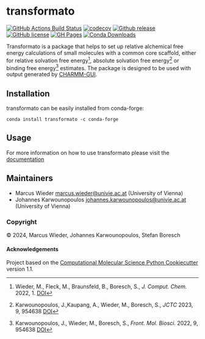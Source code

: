 transformato
==============================
[//]: # (Badges)
[![GitHub Actions Build Status](https://github.com/wiederm/transformato/workflows/CI/badge.svg)](https://github.com/wiederm/transformato/actions?query=workflow%3ACI)
[![codecov](https://codecov.io/gh/wiederm/transformato/branch/master/graph/badge.svg)](https://codecov.io/gh/wiederm/transformato/branch/master)
[![Github release](https://badgen.net/github/release/wiederm/transformato)](https://github.com/wiederm/transformato/)
[![GitHub license](https://img.shields.io/github/license/wiederm/transformato?color=green)](https://github.com/wiederm/transformato/blob/main/LICENSE)
[![GH Pages](https://github.com/wiederm/transformato/actions/workflows/build_page.yaml/badge.svg)](https://github.com/wiederm/transformato/actions/workflows/build_page.yaml)
[![Conda Downloads](https://img.shields.io/conda/dn/conda-forge/transformato.svg)](https://anaconda.org/conda-forge/transformato)

Transformato is a package that helps to set up relative alchemical free energy calculations of small molecules with a common core scaffold, either for relative solvation free energy[^1], absolute solvation free energy[^2] or binding free energy[^3] estimates. The package is designed to be used with output generated by [CHARMM-GUI](https://charmm-gui.org/).

## Installation

transformato can be easily installed from conda-forge:
```
conda install transformato -c conda-forge
```

## Usage

For more information on how to use transformato please visit the [documentation](https://cbc-univie.github.io/transformato/)

## Maintainers

- Marcus Wieder <marcus.wieder@univie.ac.at> (University of Vienna)
- Johannes Karwounopoulos <johannes.karwounopoulos@univie.ac.at> (University of Vienna)


### Copyright

:copyright: 2024, Marcus Wieder, Johannes Karwounopoulos, Stefan Boresch


#### Acknowledgements
 
Project based on the 
[Computational Molecular Science Python Cookiecutter](https://github.com/molssi/cookiecutter-cms) version 1.1.


[^1]:  Wieder, M., Fleck, M., Braunsfeld, B., Boresch, S., *J. Comput. Chem.* 2022, 1. [DOI](https://doi.org/10.1002/jcc.26877)
[^2]:  Karwounopoulos, J.,Kaupang, A., Wieder, M., Boresch, S., *JCTC* 2023, 9, 954638 [DOI](https://doi.org/10.1021/acs.jctc.3c00691)
[^3]:  Karwounopoulos, J., Wieder, M., Boresch, S., *Front. Mol. Biosci.* 2022, 9, 954638 [DOI](https://doi.org/10.3389/fmolb.2022.954638
)
